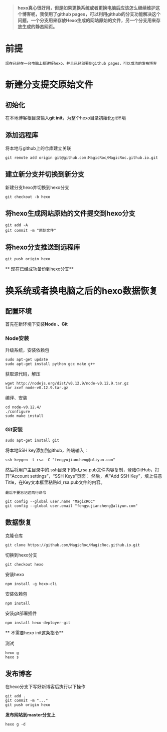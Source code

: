 
> **hexo真心很好用，但是如果更换系统或者更换电脑后应该怎么继续维护这个博客呢，我使用了github pages，可以利用github的分支功能解决这个问题，一个分支用来存放Hexo生成的网站原始的文件，另一个分支用来存放生成的静态网页。**


# 前提
	现在已经在一台电脑上搭建好hexo，并且已经部署到github pages，可以成功的发布博客

# 新建分支提交原始文件
## 初始化
在本地博客根目录输入**git init**，为整个hexo目录初始化git环境
## 添加远程库
将本地与github上的仓库建立关联
	
	git remote add origin git@github.com:MagicRoc/MagicRoc.github.io.git
	
## 建立新分支并切换到新分支
新建分支hexo并切换到hexo分支

	git checkout -b hexo
	
## 将hexo生成网站原始的文件提交到hexo分支

	git add -A
	git commit -m "原始文件"
	
## 将hexo分支推送到远程库
	
	git push origin hexo
	
** 现在已经成功备份到hexo分支**

# 换系统或者换电脑之后的hexo数据恢复

## 配置环境
首先在新环境下安装**Node 、Git**
### Node安装
升级系统，安装依赖包
	
	sudo apt-get update
	sudo apt-get install python gcc make g++
	
获取源代码，解压
	
	wget http://nodejs.org/dist/v0.12.9/node-v0.12.9.tar.gz
	tar zxvf node-v0.12.9.tar.gz
	
编译、安装

	cd node-v0.12.4/
	./configure
	sudo make install
	
### Git安装
	
	sudo apt-get install git
	
将本地SSH key添加到github，终端输入：
	
	ssh-keygen -t rsa -C "fengyujiancheng@aliyun.com"

然后将用户主目录中的.ssh目录下的id_rsa.pub文件内容复制，登陆GitHub，打开“Account settings”，“SSH Keys”页面：
然后，点“Add SSH Key”，填上任意Title，在Key文本框里粘贴id_rsa.pub文件的内容。

	最后不要忘记这两行命令
	
	git config --global user.name "MagicROC"
	git config --global user.email "fengyujiancheng@aliyun.com"

## 数据恢复

克隆仓库

	git clone https://github.com/MagicRoc/MagicRoc.github.io.git

切换到hexo分支

	git checkout hexo
	
安装hexo
	
	npm install -g hexo-cli
	
安装依赖包
	
	npm install

安装git部署插件
	
	npm install hexo-deployer-git

** 不需要hexo init这条指令**

测试
	
	hexo g
	hexo s

## 发布博客
在hexo分支下写好新博客后执行以下操作

	git add .
	git commit -m "..."
	git push origin hexo
	
**发布网站到master分支上**
	
	hexo g -d